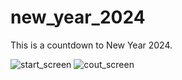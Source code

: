 # new_year_2024

This is a countdown to New Year 2024.

![start_screen](https://github.com/OxySqualo/new_year_2024/assets/110472141/49f54dd8-933a-433f-bffe-53b0f63b675a)
![cout_screen](https://github.com/OxySqualo/new_year_2024/assets/110472141/d631bd94-33f4-4d89-92df-e29e83c12cdd)
